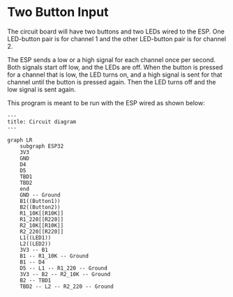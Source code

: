 # Two Button Input

The circuit board will have two buttons and two LEDs wired to the ESP. One LED-button pair is for channel 1 and the other LED-button pair is for channel 2.

The ESP sends a low or a high signal for each channel once per second. Both signals start off low, and the LEDs are off. When the button is pressed for a channel that is low, the LED turns on, and a high signal is sent for that channel until the button is pressed again. Then the LED turns off and the low signal is sent again.

This program is meant to be run with the ESP wired as shown below:

```mermaid
---
title: Circuit diagram
---

graph LR
	subgraph ESP32
	3V3
	GND
	D4
	D5
	TBD1
	TBD2
	end
	GND -- Ground
	B1((Button1))
	B2((Button2))
	R1_10K[[R10K]]
	R1_220[[R220]]
	R2_10K[[R10K]]
	R2_220[[R220]]
	L1((LED1))
	L2((LED2))
	3V3 -- B1
	B1 -- R1_10K -- Ground
	B1 -- D4
	D5 -- L1 -- R1_220 -- Ground
	3V3 -- B2 -- R2_10K -- Ground
	B2 -- TBD1
	TBD2 -- L2 -- R2_220 -- Ground
```
